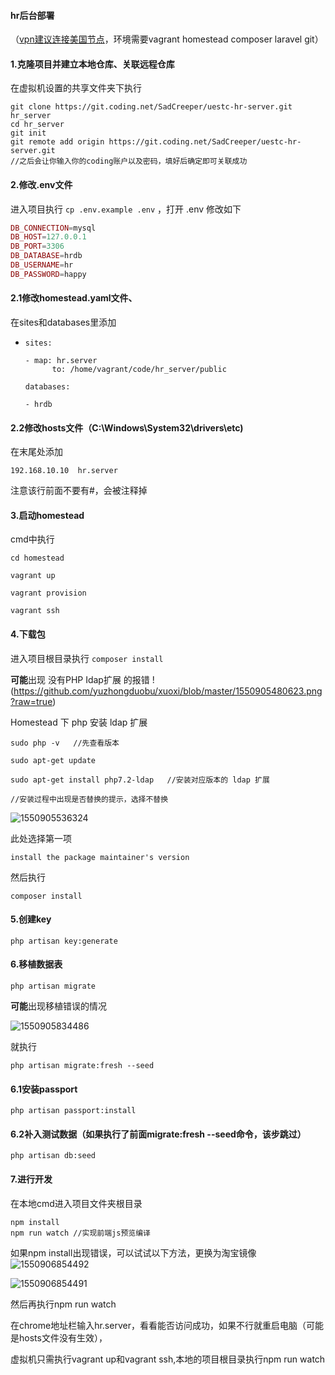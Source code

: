 #### hr后台部署

（<u>vpn建议连接美国节点</u>，环境需要vagrant homestead composer laravel git）

#### 1.克隆项目并建立本地仓库、关联远程仓库

在虚拟机设置的共享文件夹下执行

```
git clone https://git.coding.net/SadCreeper/uestc-hr-server.git hr_server
cd hr_server
git init
git remote add origin https://git.coding.net/SadCreeper/uestc-hr-server.git
//之后会让你输入你的coding账户以及密码，填好后确定即可关联成功
```



#### 2.修改.env文件

进入项目执行 `cp .env.example .env` ，打开 .env 修改如下

```php
DB_CONNECTION=mysql
DB_HOST=127.0.0.1
DB_PORT=3306
DB_DATABASE=hrdb
DB_USERNAME=hr
DB_PASSWORD=happy
```

#### 2.1修改homestead.yaml文件、

在sites和databases里添加

- ```
  sites:
  
  - map: hr.server
        to: /home/vagrant/code/hr_server/public
  
  databases:
  
  - hrdb
  ```

#### 2.2修改hosts文件（C:\Windows\System32\drivers\etc)

在末尾处添加

```
192.168.10.10  hr.server
```

注意该行前面不要有#，会被注释掉

#### 3.启动homestead

cmd中执行

```
cd homestead

vagrant up

vagrant provision

vagrant ssh
```

#### 4.下载包

进入项目根目录执行 `composer install`

**可能**出现 没有PHP Idap扩展 的报错
!(https://github.com/yuzhongduobu/xuoxi/blob/master/1550905480623.png?raw=true)

  Homestead 下 php 安装 ldap 扩展

```
sudo php -v   //先查看版本

sudo apt-get update

sudo apt-get install php7.2-ldap   //安装对应版本的 ldap 扩展

//安装过程中出现是否替换的提示，选择不替换  
```

![1550905536324](https://github.com/yuzhongduobu/xuoxi/blob/master/1550905536324.png?raw=true)

此处选择第一项

```
install the package maintainer's version
```

然后执行

```
composer install
```

#### 5.创建key

```
php artisan key:generate
```

#### 6.移植数据表

```
php artisan migrate
```

**可能**出现移植错误的情况

![1550905834486](https://github.com/yuzhongduobu/xuoxi/blob/master/1550905834486.png?raw=true)

就执行

```
php artisan migrate:fresh --seed

```

#### 6.1安装passport

```
php artisan passport:install
```

#### 6.2补入测试数据（如果执行了前面migrate:fresh --seed命令，该步跳过）

```
php artisan db:seed
```

#### 7.进行开发

在本地cmd进入项目文件夹根目录

```
npm install
npm run watch //实现前端js预览编译
```

如果npm install出现错误，可以试试以下方法，更换为淘宝镜像
![1550906854492](https://github.com/yuzhongduobu/xuoxi/blob/master/1550906854491.png?raw=true)

![1550906854491](https://github.com/yuzhongduobu/xuoxi/blob/master/1550906806910.png?raw=true)


然后再执行npm run watch

在chrome地址栏输入hr.server，看看能否访问成功，如果不行就重启电脑（可能是hosts文件没有生效），

虚拟机只需执行vagrant up和vagrant ssh,本地的项目根目录执行npm run watch
